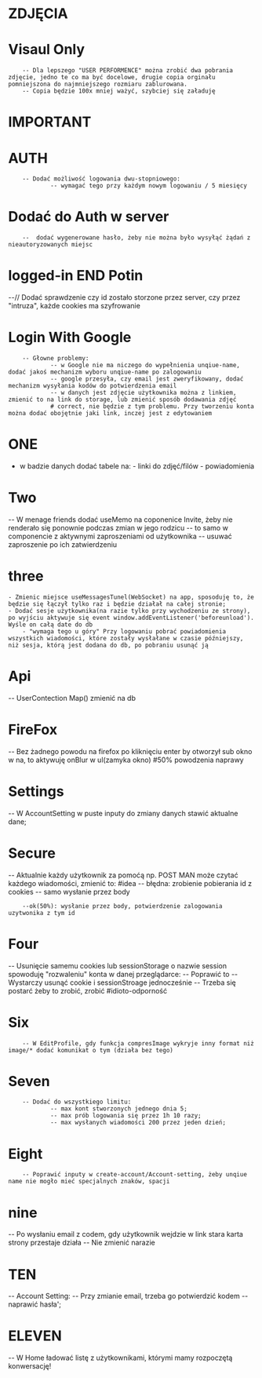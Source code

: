 # ZDJĘCIA 
# Visaul Only
        -- Dla lepszego "USER PERFORMENCE" można zrobić dwa pobrania zdjęcie, jedno te co ma być docelowe, drugie copia orginału pomniejszona do najmniejszego rozmiaru zablurowana. 
        -- Copia będzie 100x mniej ważyć, szybciej się załaduję 


# IMPORTANT
# AUTH
        -- Dodać możliwość logowania dwu-stopniowego:
                -- wymagać tego przy każdym nowym logowaniu / 5 miesięcy
                 


# Dodać do Auth w server

        --  dodać wygenerowane hasło, żeby nie można było wysyłąć żądań z nieautoryzowanych miejsc

# logged-in END Potin 
--// Dodać sprawdzenie czy id zostało storzone przez server, czy przez "intruza", każde cookies ma szyfrowanie
# Login With Google

        -- Głowne problemy:
                -- w Google nie ma niczego do wypełnienia unqiue-name, dodać jakoś mechanizm wyboru unqiue-name po zalogowaniu
                -- google przesyła, czy email jest zweryfikowany, dodać mechanizm wysyłania kodów do potwierdzenia email
                -- w danych jest zdjęcie użytkownika można z linkiem, zmienić to na link do storage, lub zmienić sposób dodawania zdjęć
                # correct, nie będzie z tym problemu. Przy tworzeniu konta można dodać obojętnie jaki link, inczej jest z edytowaniem

# ONE
- w badzie danych dodać tabele na: - linki do zdjęć/filów - powiadomienia

# Two

-- W menage friends dodać useMemo na coponenice Invite, żeby nie renderało się ponownie podczas zmian w jego rodzicu
-- to samo w componencie z aktywnymi zaproszeniami od użytkownika
-- usuwać zaproszenie po ich zatwierdzeniu

# three

    - Zmienic miejsce useMessagesTunel(WebSocket) na app, sposoduję to, że będzie się łączył tylko raz i będzie działał na całej stronie;
    - Dodać sesje użytkownika(na razie tylko przy wychodzeniu ze strony), po wyjściu aktywuje się event window.addEventListener('beforeunload'). Wyśle on całą date do db
        - "wymaga tego u góry" Przy logowaniu pobrać powiadomienia wszystkich wiadomości, które zostały wysłałane w czasie późniejszy, niż sesja, którą jest dodana do db, po pobraniu usunąć ją

# Api

-- UserContection Map() zmienić na db

# FireFox

-- Bez żadnego powodu na firefox po kliknięciu enter by otworzył sub okno w na, to aktywuję onBlur w ul(zamyka okno) #50% powodzenia naprawy

# Settings
-- W AccountSetting w puste inputy do zmiany danych stawić aktualne dane;

# Secure

-- Aktualnie każdy użytkownik za pomoćą np. POST MAN może czytać każdego wiadomości, zmienić to:
#idea
-- błędna: zrobienie pobierania id z cookies
-- samo wysłanie przez body

        --ok(50%): wysłanie przez body, potwierdzenie zalogowania uzytwonika z tym id

# Four

-- Usunięcie samemu cookies lub sessionStorage o nazwie session spowoduję "rozwaleniu" konta w danej przeglądarce:
-- Poprawić to
-- Wystarczy usunąć cookie i sessionStroage jednocześnie
-- Trzeba się postarć żeby to zrobić, zrobić #idioto-odporność

# Six

        -- W EditProfile, gdy funkcja compresImage wykryje inny format niż image/* dodać komunikat o tym (działa bez tego)

# Seven 
        -- Dodać do wszystkiego limitu:
                -- max kont stworzonych jednego dnia 5;
                -- max prób logowania się przez 1h 10 razy;
                -- max wysłanych wiadomości 200 przez jeden dzień;
# Eight 
        -- Poprawić inputy w create-account/Account-setting, żeby unqiue name nie mogło mieć specjalnych znaków, spacji 

# nine 
-- Po wysłaniu email z codem, gdy użytkownik wejdzie w link stara karta strony przestaje działa
-- Nie zmienić narazie 

# TEN 
-- Account Setting:
        --  Przy zmianie email, trzeba go potwierdzić kodem
        -- naprawić hasła';


# ELEVEN 
-- W Home ładować listę z użytkownikami, którymi mamy rozpoczętą konwersację! 